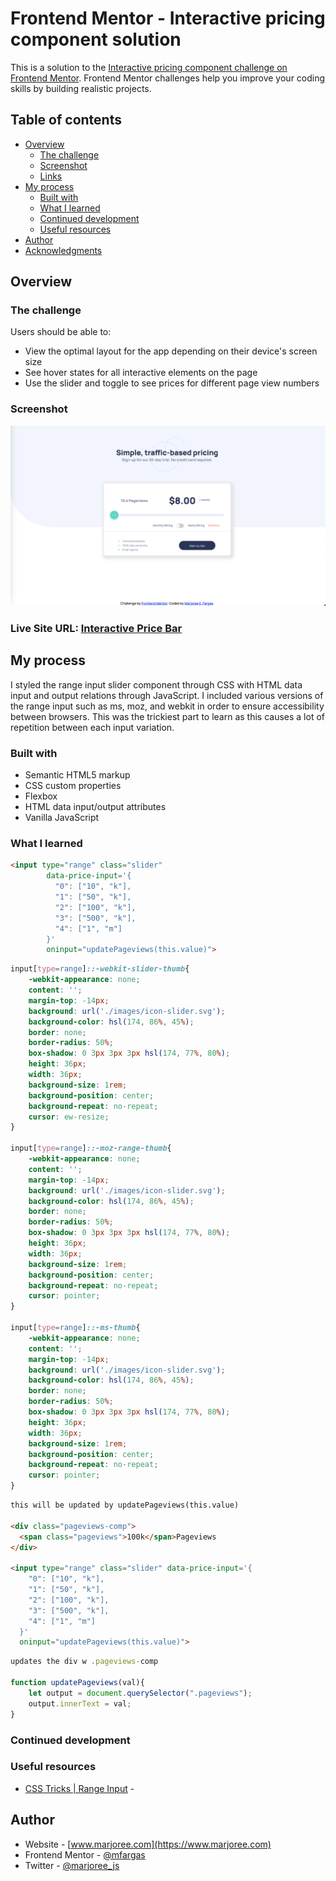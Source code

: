 # Frontend Mentor - Interactive pricing component solution

This is a solution to the [Interactive pricing component challenge on Frontend Mentor](https://www.frontendmentor.io/challenges/interactive-pricing-component-t0m8PIyY8). Frontend Mentor challenges help you improve your coding skills by building realistic projects. 

## Table of contents

- [Overview](#overview)
  - [The challenge](#the-challenge)
  - [Screenshot](#screenshot)
  - [Links](#links)
- [My process](#my-process)
  - [Built with](#built-with)
  - [What I learned](#what-i-learned)
  - [Continued development](#continued-development)
  - [Useful resources](#useful-resources)
- [Author](#author)
- [Acknowledgments](#acknowledgments)

## Overview

### The challenge

Users should be able to:

- View the optimal layout for the app depending on their device's screen size
- See hover states for all interactive elements on the page
- Use the slider and toggle to see prices for different page view numbers

### Screenshot

![](images/screenshot-price-component.png)

### Live Site URL: [Interactive Price Bar](https://marjoree-interactive-price-bar.netlify.app/)

## My process
I styled the range input slider component through CSS with HTML data input and output relations through JavaScript. I included various versions of the range input such as ms, moz, and webkit in order to ensure accessibility between browsers. This was the trickiest part to learn as this causes a lot of repetition 
between each input variation.

### Built with

- Semantic HTML5 markup
- CSS custom properties
- Flexbox
- HTML data input/output attributes
- Vanilla JavaScript

### What I learned

```html
<input type="range" class="slider" 
        data-price-input='{
          "0": ["10", "k"],
          "1": ["50", "k"],
          "2": ["100", "k"],
          "3": ["500", "k"],
          "4": ["1", "m"]
        }' 
        oninput="updatePageviews(this.value)">
```
```css
input[type=range]::-webkit-slider-thumb{
    -webkit-appearance: none;
    content: '';
    margin-top: -14px;
    background: url('./images/icon-slider.svg');
    background-color: hsl(174, 86%, 45%);
    border: none;
    border-radius: 50%;
    box-shadow: 0 3px 3px 3px hsl(174, 77%, 80%);
    height: 36px;
    width: 36px;
    background-size: 1rem;
    background-position: center;
    background-repeat: no-repeat;
    cursor: ew-resize;
}

input[type=range]::-moz-range-thumb{
    -webkit-appearance: none;
    content: '';
    margin-top: -14px;
    background: url('./images/icon-slider.svg');
    background-color: hsl(174, 86%, 45%);
    border: none;
    border-radius: 50%;
    box-shadow: 0 3px 3px 3px hsl(174, 77%, 80%);
    height: 36px;
    width: 36px;
    background-size: 1rem;
    background-position: center;
    background-repeat: no-repeat;
    cursor: pointer;
}

input[type=range]::-ms-thumb{
    -webkit-appearance: none;
    content: '';
    margin-top: -14px;
    background: url('./images/icon-slider.svg');
    background-color: hsl(174, 86%, 45%);
    border: none;
    border-radius: 50%;
    box-shadow: 0 3px 3px 3px hsl(174, 77%, 80%);
    height: 36px;
    width: 36px;
    background-size: 1rem;
    background-position: center;
    background-repeat: no-repeat;
    cursor: pointer;
}
```

```html
this will be updated by updatePageviews(this.value)

<div class="pageviews-comp">
  <span class="pageviews">100k</span>Pageviews
</div>

<input type="range" class="slider" data-price-input='{
    "0": ["10", "k"],
    "1": ["50", "k"],
    "2": ["100", "k"],
    "3": ["500", "k"],
    "4": ["1", "m"]
  }' 
  oninput="updatePageviews(this.value)">
```
```js
updates the div w .pageviews-comp

function updatePageviews(val){
    let output = document.querySelector(".pageviews");
    output.innerText = val;
}
```

### Continued development

### Useful resources

- [CSS Tricks | Range Input](https://css-tricks.com/sliding-nightmare-understanding-range-input/) -
<!-- - [Example resource 2](https://www.example.com) -  -->

## Author

- Website - [www.marjoree.com](https://www.marjoree.com)
- Frontend Mentor - [@mfargas](https://www.frontendmentor.io/profile/mfargas)
- Twitter - [@marjoree_js](https://www.twitter.com/marjoree_js)

<!-- ## Acknowledgments -->
